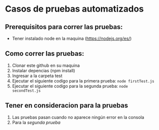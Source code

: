 # Casos de pruebas automatizados

## Prerequisitos para correr las pruebas:
- Tener instalado node en la maquina (https://nodejs.org/es/)

## Como correr las pruebas:

1) Clonar este github en su maquina
2) Instalar depencias (npm install)
3) Ingresar a la carpeta test
4) Ejecutar el siguiente codigo para la primera prueba: ```node firstTest.js ```
5) Ejecutar el siguiente codigo para la segunda prueba: ```node secondTest.js```


## Tener en consideracion para la pruebas
1) Las pruebas pasan cuando no aparece ningún error en la consola
2) Para la *segunda prueba* 

